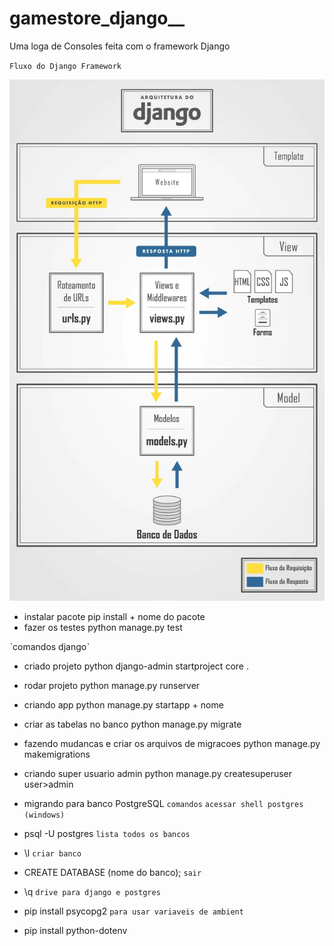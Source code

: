 # gamestore_django__
Uma loga de Consoles feita com o framework Django

  `Fluxo do Django Framework`

  ![Fluxo-Django](https://github.com/davipythonweb/praticing_django_/blob/main/django-architecture.webp?raw=true)

  - instalar pacote
  pip install + nome do pacote
- fazer os testes
  python manage.py test



ˋcomandos djangoˋ

- criado projeto
  python django-admin startproject core .
- rodar projeto
  python manage.py runserver
- criando app
  python manage.py startapp + nome
- criar as tabelas no banco
  python manage.py migrate
- fazendo mudancas e criar os arquivos de migracoes
  python manage.py makemigrations
- criando super usuario admin
  python manage.py createsuperuser user>admin



- migrando para banco PostgreSQL
`comandos`
`acessar shell postgres (windows)`
- psql -U postgres
`lista todos os bancos`
- \l
`criar banco`
- CREATE DATABASE (nome do banco);
`sair`
- \q
`drive para django e postgres`
- pip install psycopg2
`para usar variaveis de ambient`
- pip install python-dotenv
